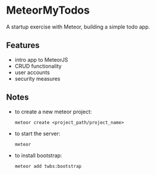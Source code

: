 # MeteorMyTodos
A startup exercise with Meteor, building a simple todo app.

## Features

* intro app to MeteorJS
* CRUD functionality
* user accounts
* security measures

## Notes
* to create a new meteor project:
  ```
  meteor create <project_path/project_name>
  ```
* to start the server:
  ```
  meteor
  ```
* to install bootstrap:
  ```
  meteor add twbs:bootstrap
  ```
